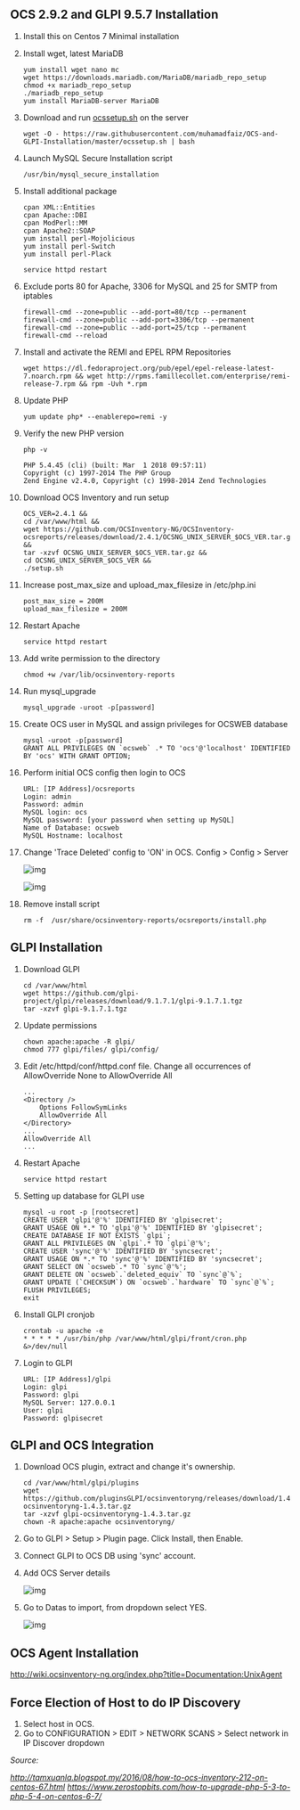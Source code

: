 ## OCS 2.9.2 and GLPI 9.5.7 Installation
1. Install this on Centos 7 Minimal installation

1. Install wget, latest MariaDB
    ```
    yum install wget nano mc
    wget https://downloads.mariadb.com/MariaDB/mariadb_repo_setup
    chmod +x mariadb_repo_setup
    ./mariadb_repo_setup
    yum install MariaDB-server MariaDB
    
    ```
1. Download and run [ocssetup.sh](https://github.com/pedjaj/OCS-and-GLPI-Installation/blob/master/ocssetup.sh) on the server

    ```
    wget -O - https://raw.githubusercontent.com/muhamadfaiz/OCS-and-GLPI-Installation/master/ocssetup.sh | bash
    ```

1. Launch MySQL Secure Installation script

	```
    /usr/bin/mysql_secure_installation
    ```

1. Install additional package 

    ```
    cpan XML::Entities
    cpan Apache::DBI
    cpan ModPerl::MM
    cpan Apache2::SOAP
    yum install perl-Mojolicious
    yum install perl-Switch
    yum install perl-Plack
    
    service httpd restart
    ```

1.  Exclude ports 80 for Apache, 3306 for MySQL and 25 for SMTP from iptables

    ```
    firewall-cmd --zone=public --add-port=80/tcp --permanent
    firewall-cmd --zone=public --add-port=3306/tcp --permanent
    firewall-cmd --zone=public --add-port=25/tcp --permanent
    firewall-cmd --reload
    ```

1. Install and activate the REMI and EPEL RPM Repositories

    ```
    wget https://dl.fedoraproject.org/pub/epel/epel-release-latest-7.noarch.rpm && wget http://rpms.famillecollet.com/enterprise/remi-release-7.rpm && rpm -Uvh *.rpm
    ```

1. Update PHP
    ```
    yum update php* --enablerepo=remi -y
    ```

1. Verify the new PHP version

    ```
    php -v

    PHP 5.4.45 (cli) (built: Mar  1 2018 09:57:11) 
    Copyright (c) 1997-2014 The PHP Group
    Zend Engine v2.4.0, Copyright (c) 1998-2014 Zend Technologies
    ```
    
1. Download OCS Inventory and run setup

    ```
    OCS_VER=2.4.1 &&
    cd /var/www/html &&
    wget https://github.com/OCSInventory-NG/OCSInventory-ocsreports/releases/download/2.4.1/OCSNG_UNIX_SERVER_$OCS_VER.tar.gz &&
    tar -xzvf OCSNG_UNIX_SERVER_$OCS_VER.tar.gz &&
    cd OCSNG_UNIX_SERVER_$OCS_VER &&
    ./setup.sh
    ```

1. Increase post_max_size and upload_max_filesize in /etc/php.ini
    ```
    post_max_size = 200M
    upload_max_filesize = 200M
    ```

1. Restart Apache
    ```
    service httpd restart
    ```

1. Add write permission to the directory

	```
    chmod +w /var/lib/ocsinventory-reports
    ```

1. Run mysql_upgrade

    ```
    mysql_upgrade -uroot -p[password]
    ```

1. Create OCS user in MySQL and assign privileges for OCSWEB database
    ```
    mysql -uroot -p[password]
    GRANT ALL PRIVILEGES ON `ocsweb` .* TO 'ocs'@'localhost' IDENTIFIED BY 'ocs' WITH GRANT OPTION;
    ```

1. Perform initial OCS config then login to OCS 
    ```
    URL: [IP Address]/ocsreports
    Login: admin
    Password: admin
    MySQL login: ocs
    MySQL password: [your password when setting up MySQL]
    Name of Database: ocsweb
    MySQL Hostname: localhost
    ```

1. Change 'Trace Deleted' config to 'ON' in OCS. Config > Config > Server

	![img](http://i.imgur.com/GD8p2TG.png)
    
    ![img](http://i.imgur.com/qtG0R5S.jpg)

1. Remove install script
	
    ```
    rm -f  /usr/share/ocsinventory-reports/ocsreports/install.php
    ```

## GLPI Installation

1. Download GLPI

    ```
    cd /var/www/html
    wget https://github.com/glpi-project/glpi/releases/download/9.1.7.1/glpi-9.1.7.1.tgz
    tar -xzvf glpi-9.1.7.1.tgz
    ```

1. Update permissions
    ```
    chown apache:apache -R glpi/
    chmod 777 glpi/files/ glpi/config/
    ```
    
1. Edit /etc/httpd/conf/httpd.conf file. Change all occurrences of AllowOverride None to AllowOverride All
    ```
    ...
    <Directory />
        Options FollowSymLinks
        AllowOverride All
    </Directory>
    ...
    AllowOverride All
	...
    ```
    
1. Restart Apache 
    ```
    service httpd restart
    ```

1. Setting up database for GLPI use
    ```
    mysql -u root -p [rootsecret]
    CREATE USER 'glpi'@'%' IDENTIFIED BY 'glpisecret';
    GRANT USAGE ON *.* TO 'glpi'@'%' IDENTIFIED BY 'glpisecret';
    CREATE DATABASE IF NOT EXISTS `glpi`;
    GRANT ALL PRIVILEGES ON `glpi`.* TO `glpi`@'%';
    CREATE USER 'sync'@'%' IDENTIFIED BY 'syncsecret';
    GRANT USAGE ON *.* TO 'sync'@'%' IDENTIFIED BY 'syncsecret';
    GRANT SELECT ON `ocsweb`.* TO `sync`@'%';
    GRANT DELETE ON `ocsweb`.`deleted_equiv` TO `sync`@`%`;
    GRANT UPDATE (`CHECKSUM`) ON `ocsweb`.`hardware` TO `sync`@`%`;
    FLUSH PRIVILEGES;
    exit
    ```
    
1. Install GLPI cronjob

	```
    crontab -u apache -e
    * * * * * /usr/bin/php /var/www/html/glpi/front/cron.php &>/dev/null
    ```    
    
1. Login to GLPI
    ```
    URL: [IP Address]/glpi
    Login: glpi
    Password: glpi
    MySQL Server: 127.0.0.1
    User: glpi
    Password: glpisecret
    ```

## GLPI and OCS Integration

1. Download OCS plugin, extract and change it's ownership. 
    ```
    cd /var/www/html/glpi/plugins
    wget https://github.com/pluginsGLPI/ocsinventoryng/releases/download/1.4.3/glpi-ocsinventoryng-1.4.3.tar.gz
    tar -xzvf glpi-ocsinventoryng-1.4.3.tar.gz
    chown -R apache:apache ocsinventoryng/
    ```
    
1. Go to GLPI > Setup > Plugin page. Click Install, then Enable.

1. Connect GLPI to OCS DB using 'sync' account.

1. Add OCS Server details

	![img](http://imgur.com/5YQQrKo.png)

1. Go to Datas to import, from dropdown select YES.

	![img](https://image.prntscr.com/image/f9ZGzoGAQEqjcStnB_2Zvw.png)

## OCS Agent Installation

http://wiki.ocsinventory-ng.org/index.php?title=Documentation:UnixAgent

## Force Election of Host to do IP Discovery

1. Select host in OCS.
2. Go to CONFIGURATION > EDIT > NETWORK SCANS > Select network in IP Discover dropdown

*Source:*

*http://tamxuanla.blogspot.my/2016/08/how-to-ocs-inventory-212-on-centos-67.html*
*https://www.zerostopbits.com/how-to-upgrade-php-5-3-to-php-5-4-on-centos-6-7/*
